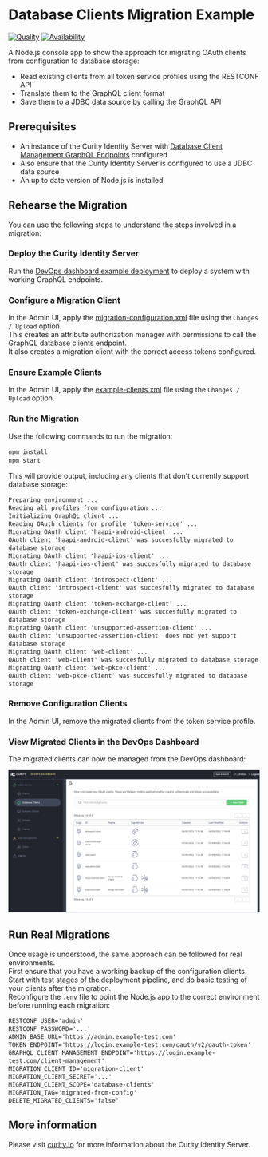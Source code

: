# Database Clients Migration Example

[![Quality](https://img.shields.io/badge/quality-demo-red)](https://curity.io/resources/code-examples/status/)
[![Availability](https://img.shields.io/badge/availability-source-blue)](https://curity.io/resources/code-examples/status/)

A Node.js console app to show the approach for migrating OAuth clients from configuration to database storage:

- Read existing clients from all token service profiles using the RESTCONF API
- Translate them to the GraphQL client format
- Save them to a JDBC data source by calling the GraphQL API

## Prerequisites

- An instance of the Curity Identity Server with [Database Client Management GraphQL Endpoints](https://curity.io/resources/learn/graphql-client-management/) configured
- Also ensure that the Curity Identity Server is configured to use a JDBC data source
- An up to date version of Node.js is installed

## Rehearse the Migration

You can use the following steps to understand the steps involved in a migration:

### Deploy the Curity Identity Server

Run the [DevOps dashboard example deployment](https://github.com/curityio/devops-dashboard-example) to deploy a system with working GraphQL endpoints.

### Configure a Migration Client

In the Admin UI, apply the [migration-configuration.xml](migration-configuration.xml) file using the `Changes / Upload` option.\
This creates an attribute authorization manager with permissions to call the GraphQL database clients endpoint.\
It also creates a migration client with the correct access tokens configured.

### Ensure Example Clients

In the Admin UI, apply the [example-clients.xml](example-clients.xml) file using the `Changes / Upload` option.

### Run the Migration

Use the following commands to run the migration:

```bash
npm install
npm start
```

This will provide output, including any clients that don't currently support database storage:

```text
Preparing environment ...
Reading all profiles from configuration ...
Initializing GraphQL client ...
Reading OAuth clients for profile 'token-service' ...
Migrating OAuth client 'haapi-android-client' ...
OAuth client 'haapi-android-client' was succesfully migrated to database storage
Migrating OAuth client 'haapi-ios-client' ...
OAuth client 'haapi-ios-client' was succesfully migrated to database storage
Migrating OAuth client 'introspect-client' ...
OAuth client 'introspect-client' was succesfully migrated to database storage
Migrating OAuth client 'token-exchange-client' ...
OAuth client 'token-exchange-client' was succesfully migrated to database storage
Migrating OAuth client 'unsupported-assertion-client' ...
OAuth client 'unsupported-assertion-client' does not yet support database storage
Migrating OAuth client 'web-client' ...
OAuth client 'web-client' was succesfully migrated to database storage
Migrating OAuth client 'web-pkce-client' ...
OAuth client 'web-pkce-client' was succesfully migrated to database storage
```

### Remove Configuration Clients

In the Admin UI, remove the migrated clients from the token service profile.

### View Migrated Clients in the DevOps Dashboard

The migrated clients can now be managed from the DevOps dashboard:

![migrated clients](images/migrated-clients.png)

## Run Real Migrations

Once usage is understood, the same approach can be followed for real environments.\
First ensure that you have a working backup of the configuration clients. \
Start with test stages of the deployment pipeline, and do basic testing of your clients after the migration.\
Reconfigure the `.env` file to point the Node.js app to the correct environment before running each migration:

```text
RESTCONF_USER='admin'
RESTCONF_PASSWORD='...'
ADMIN_BASE_URL='https://admin.example-test.com'
TOKEN_ENDPOINT='https://login.example-test.com/oauth/v2/oauth-token'
GRAPHQL_CLIENT_MANAGEMENT_ENDPOINT='https://login.example-test.com/client-management'
MIGRATION_CLIENT_ID='migration-client'
MIGRATION_CLIENT_SECRET='...'
MIGRATION_CLIENT_SCOPE='database-clients'
MIGRATION_TAG='migrated-from-config'
DELETE_MIGRATED_CLIENTS='false'
```

## More information

Please visit [curity.io](https://curity.io/) for more information about the Curity Identity Server.
